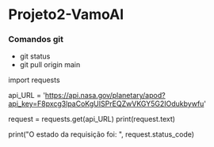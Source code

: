 # Projeto2-VamoAI

### Comandos git
* git status
* git pull origin main




import requests

api_URL = 'https://api.nasa.gov/planetary/apod?api_key=F8pxcg3lpaCoKgUISPrEQZwVKGY5G2IOdukbywfu'

request = requests.get(api_URL)
print(request.text)

print("O estado da requisição foi: ", request.status_code)
